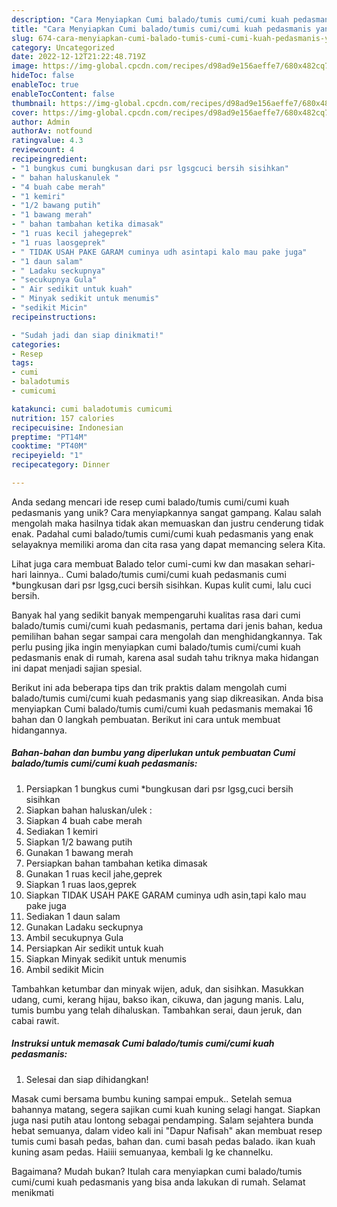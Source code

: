 ```yaml
---
description: "Cara Menyiapkan Cumi balado/tumis cumi/cumi kuah pedasmanis yang Enak"
title: "Cara Menyiapkan Cumi balado/tumis cumi/cumi kuah pedasmanis yang Enak"
slug: 674-cara-menyiapkan-cumi-balado-tumis-cumi-cumi-kuah-pedasmanis-yang-enak
category: Uncategorized
date: 2022-12-12T21:22:48.719Z
image: https://img-global.cpcdn.com/recipes/d98ad9e156aeffe7/680x482cq70/cumi-baladotumis-cumicumi-kuah-pedasmanis-foto-resep-utama.jpg
hideToc: false
enableToc: true
enableTocContent: false
thumbnail: https://img-global.cpcdn.com/recipes/d98ad9e156aeffe7/680x482cq70/cumi-baladotumis-cumicumi-kuah-pedasmanis-foto-resep-utama.jpg
cover: https://img-global.cpcdn.com/recipes/d98ad9e156aeffe7/680x482cq70/cumi-baladotumis-cumicumi-kuah-pedasmanis-foto-resep-utama.jpg
author: Admin
authorAv: notfound
ratingvalue: 4.3
reviewcount: 4
recipeingredient:
- "1 bungkus cumi bungkusan dari psr lgsgcuci bersih sisihkan"
- " bahan haluskanulek "
- "4 buah cabe merah"
- "1 kemiri"
- "1/2 bawang putih"
- "1 bawang merah"
- " bahan tambahan ketika dimasak"
- "1 ruas kecil jahegeprek"
- "1 ruas laosgeprek"
- " TIDAK USAH PAKE GARAM cuminya udh asintapi kalo mau pake juga"
- "1 daun salam"
- " Ladaku seckupnya"
- "secukupnya Gula"
- " Air sedikit untuk kuah"
- " Minyak sedikit untuk menumis"
- "sedikit Micin"
recipeinstructions:

- "Sudah jadi dan siap dinikmati!"
categories:
- Resep
tags:
- cumi
- baladotumis
- cumicumi

katakunci: cumi baladotumis cumicumi 
nutrition: 157 calories
recipecuisine: Indonesian
preptime: "PT14M"
cooktime: "PT40M"
recipeyield: "1"
recipecategory: Dinner

---
```





Anda sedang mencari ide resep cumi balado/tumis cumi/cumi kuah pedasmanis yang unik? Cara menyiapkannya sangat gampang. Kalau salah mengolah maka hasilnya tidak akan memuaskan dan justru cenderung tidak enak. Padahal cumi balado/tumis cumi/cumi kuah pedasmanis yang enak selayaknya memiliki aroma dan cita rasa yang dapat memancing selera Kita.





Lihat juga cara membuat Balado telor cumi-cumi kw dan masakan sehari-hari lainnya.. Cumi balado/tumis cumi/cumi kuah pedasmanis cumi *bungkusan dari psr lgsg,cuci bersih sisihkan. Kupas kulit cumi, lalu cuci bersih.

Banyak hal yang sedikit banyak mempengaruhi kualitas rasa dari cumi balado/tumis cumi/cumi kuah pedasmanis, pertama dari jenis bahan, kedua pemilihan bahan segar sampai cara mengolah dan menghidangkannya. Tak perlu pusing jika ingin menyiapkan cumi balado/tumis cumi/cumi kuah pedasmanis enak di rumah, karena asal sudah tahu triknya maka hidangan ini dapat menjadi sajian spesial.






Berikut ini ada beberapa tips dan trik praktis dalam mengolah cumi balado/tumis cumi/cumi kuah pedasmanis yang siap dikreasikan. Anda bisa menyiapkan Cumi balado/tumis cumi/cumi kuah pedasmanis memakai 16 bahan dan 0 langkah pembuatan. Berikut ini cara untuk membuat hidangannya.

<!--inarticleads1-->

##### Bahan-bahan dan bumbu yang diperlukan untuk pembuatan Cumi balado/tumis cumi/cumi kuah pedasmanis:

1. Persiapkan 1 bungkus cumi *bungkusan dari psr lgsg,cuci bersih sisihkan
1. Siapkan  bahan haluskan/ulek :
1. Siapkan 4 buah cabe merah
1. Sediakan 1 kemiri
1. Siapkan 1/2 bawang putih
1. Gunakan 1 bawang merah
1. Persiapkan  bahan tambahan ketika dimasak
1. Gunakan 1 ruas kecil jahe,geprek
1. Siapkan 1 ruas laos,geprek
1. Siapkan  TIDAK USAH PAKE GARAM cuminya udh asin,tapi kalo mau pake juga
1. Sediakan 1 daun salam
1. Gunakan  Ladaku seckupnya
1. Ambil secukupnya Gula
1. Persiapkan  Air sedikit untuk kuah
1. Siapkan  Minyak sedikit untuk menumis
1. Ambil sedikit Micin


Tambahkan ketumbar dan minyak wijen, aduk, dan sisihkan. Masukkan udang, cumi, kerang hijau, bakso ikan, cikuwa, dan jagung manis. Lalu, tumis bumbu yang telah dihaluskan. Tambahkan serai, daun jeruk, dan cabai rawit. 

<!--inarticleads2-->

##### Instruksi untuk memasak Cumi balado/tumis cumi/cumi kuah pedasmanis:


1. Selesai dan siap dihidangkan!

Masak cumi bersama bumbu kuning sampai empuk.. Setelah semua bahannya matang, segera sajikan cumi kuah kuning selagi hangat. Siapkan juga nasi putih atau lontong sebagai pendamping. Salam sejahtera bunda hebat semuanya, dalam video kali ini &#34;Dapur Nafisah&#34; akan membuat resep tumis cumi basah pedas, bahan dan. cumi basah pedas balado. ikan kuah kuning asam pedas. Haiiii semuanyaa, kembali lg ke channelku. 

Bagaimana? Mudah bukan? Itulah cara menyiapkan cumi balado/tumis cumi/cumi kuah pedasmanis yang bisa anda lakukan di rumah. Selamat menikmati
